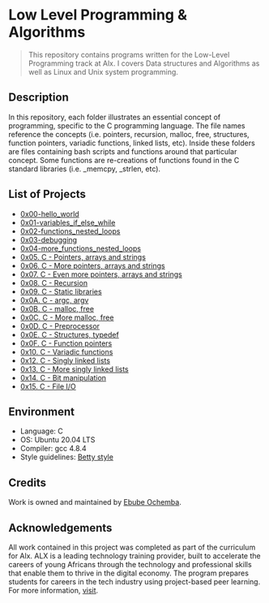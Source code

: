 # Low Level Programming & Algorithms

> This repository contains programs written for the Low-Level Programming track at Alx.
> I covers Data structures and Algorithms as well as Linux and Unix system programming.

## Description

In this repository, each folder illustrates an essential concept of programming, specific to the C programming language. The file names reference the concepts (i.e. pointers, recursion, malloc, free, structures, function pointers, variadic functions, linked lists, etc). Inside these folders are files containing bash scripts and functions around that particular concept. Some functions are re-creations of functions found in the C standard libraries (i.e. _memcpy, _strlen, etc).

## List of Projects

- [0x00-hello_world](https://github.com/Ebube-Ochemba/alx-low_level_programming/tree/master/0x00-hello_world)
- [0x01-variables_if_else_while](https://github.com/Ebube-Ochemba/alx-low_level_programming/tree/master/0x01-variables_if_else_while)
- [0x02-functions_nested_loops](https://github.com/Ebube-Ochemba/alx-low_level_programming/tree/master/0x02-functions_nested_loops)
- [0x03-debugging](https://github.com/Ebube-Ochemba/alx-low_level_programming/tree/master/0x03-debugging)
- [0x04-more_functions_nested_loops](https://github.com/Ebube-Ochemba/alx-low_level_programming/tree/master/0x04-more_functions_nested_loops)
- [0x05. C - Pointers, arrays and strings](https://github.com/Ebube-Ochemba/alx-low_level_programming/tree/master/0x05-pointers_arrays_strings)
- [0x06. C - More pointers, arrays and strings](https://github.com/Ebube-Ochemba/alx-low_level_programming/tree/master/0x06-pointers_arrays_strings)
- [0x07. C - Even more pointers, arrays and strings](https://github.com/Ebube-Ochemba/alx-low_level_programming/tree/master/0x07-pointers_arrays_strings)
- [0x08. C - Recursion](https://github.com/Ebube-Ochemba/alx-low_level_programming/tree/master/0x08-recursion)
- [0x09. C - Static libraries](https://github.com/Ebube-Ochemba/alx-low_level_programming/tree/master/0x09-static_libraries)
- [0x0A. C - argc, argv](https://github.com/Ebube-Ochemba/alx-low_level_programming/tree/master/0x0A-argc_argv)
- [0x0B. C - malloc, free](https://github.com/Ebube-Ochemba/alx-low_level_programming/tree/master/0x0B-malloc_free)
- [0x0C. C - More malloc, free](https://github.com/Ebube-Ochemba/alx-low_level_programming/tree/master/0x0C-more_malloc_free)
- [0x0D. C - Preprocessor](https://github.com/Ebube-Ochemba/alx-low_level_programming/tree/master/0x0D-preprocessor)
- [0x0E. C - Structures, typedef](https://github.com/Ebube-Ochemba/alx-low_level_programming/tree/master/0x0E-structures_typedef)
- [0x0F. C - Function pointers](https://github.com/Ebube-Ochemba/alx-low_level_programming/tree/master/0x0F-function_pointers)
- [0x10. C - Variadic functions](https://github.com/Ebube-Ochemba/alx-low_level_programming/tree/master/0x10-variadic_functions)
- [0x12. C - Singly linked lists](https://github.com/Ebube-Ochemba/alx-low_level_programming/tree/master/0x12-singly_linked_lists)
- [0x13. C - More singly linked lists](https://github.com/Ebube-Ochemba/alx-low_level_programming/tree/master/0x13-more_singly_linked_lists)
- [0x14. C - Bit manipulation](https://github.com/Ebube-Ochemba/alx-low_level_programming/tree/master/0x14-bit_manipulation)
- [0x15. C - File I/O](https://github.com/Ebube-Ochemba/alx-low_level_programming/tree/master/0x15-file_io)

## Environment

- Language: C
- OS: Ubuntu 20.04 LTS
- Compiler: gcc 4.8.4
- Style guidelines: [Betty style](https://github.com/holbertonschool/Betty/wiki)

## Credits

Work is owned and maintained by [Ebube Ochemba](https://twitter.com/ebube116).

## Acknowledgements

All work contained in this project was completed as part of the curriculum for Alx. ALX is a leading technology training provider, built to accelerate the careers of young Africans through the technology and professional skills that enable them to thrive in the digital economy. The program prepares students for careers in the tech industry using project-based peer learning. For more information, [visit](https://www.alxafrica.com/).
